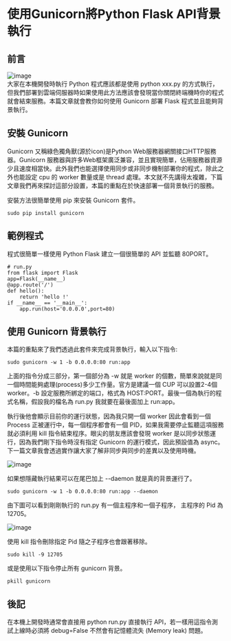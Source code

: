 #  使用Gunicorn將Python Flask API背景執行

## 前言
![image](https://github.com/gary97129/Gunicorn/assets/79617638/73fd57a6-ba4b-4fa5-b039-ce982261231d)  
大家在本機開發時執行 Python 程式應該都是使用 python xxx.py 的方式執行，但我們部署到雲端伺服器時如果使用此方法應該會發現當你關閉終端機時你的程式就會結束服務。本篇文章就會教你如何使用 Gunicorn 部署 Flask 程式並且能夠背景執行。

## 安裝 Gunicorn
Gunicorn 又稱綠色獨角獸(源於icon)是Python Web服務器網關接口HTTP服務器。Gunicorn 服務器與許多Web框架廣泛兼容，並且實現簡單，佔用服務器資源少且速度相當快。此外我們也能選擇使用同步或非同步機制部署你的程式，除此之外也能設定 cpu 的 worker 數量或是 thread 處理。本文就不先講得太複雜，下篇文章我們再來探討這部分設置，本篇的重點在於快速部署一個背景執行的服務。

安裝方法很簡單使用 pip 來安裝 Gunicorn 套件。
```
sudo pip install gunicorn
```

## 範例程式
程式很簡單一樣使用 Python Flask 建立一個很簡單的 API 並監聽 80PORT。
```
# run.py
from flask import Flask
app=Flask(__name__)
@app.route('/')
def hello():
    return 'hello !'
if __name__ == '__main__':
    app.run(host='0.0.0.0',port=80)
```

## 使用 Gunicorn 背景執行
本篇的重點來了我們透過此套件來完成背景執行，輸入以下指令:
```
sudo gunicorn -w 1 -b 0.0.0.0:80 run:app
```
上面的指令分成三部分，第一個部分為 -w 就是 worker 的個數，簡單來說就是同一個時間能夠處理(process)多少工作量。官方是建議一個 CUP 可以設置2-4個 worker。-b 設定服務所綁定的端口，格式為 HOST:PORT。最後一個為執行的程式名稱，假設我的檔名為 run.py 我就要在最後面加上 run:app。

執行後他會顯示目前你的運行狀態，因為我只開一個 worker 因此會看到一個 Process 正被運行中，每一個程序都會有一個 PID，如果我需要停止監聽這項服務就必須利用 kill 指令結束程序。眼尖的朋友應該會發現 worker 是以同步狀態運行，因為我們剛下指令時沒有指定 Gunicorn 的運行模式，因此預設值為 async。下一篇文章我會透過實作讓大家了解非同步與同步的差異以及使用時機。  

![image](https://github.com/gary97129/Gunicorn/assets/79617638/4c827fd7-857e-4541-9680-db5f87bbaed2)  

如果想隱藏執行結果可以在尾巴加上 --daemon 就是真的背景運行了。
```
sudo gunicorn -w 1 -b 0.0.0.0:80 run:app --daemon
```
由下圖可以看到剛剛執行的 run.py 有一個主程序和一個子程序， 主程序的 Pid 為 12705。  

![image](https://github.com/gary97129/Gunicorn/assets/79617638/482bf0d6-f39c-468a-92b8-4c0ecfae9dce)  

使用 kill 指令刪除指定 Pid 隨之子程序也會跟著移除。
```
sudo kill -9 12705
```
或是使用以下指令停止所有 gunicorn 背景。
```
pkill gunicorn
```
## 後記
在本機上開發時通常會直接用 python run.py 直接執行 API，若一樣用這指令測試上線時必須將 debug=False 不然會有記憶體流失 (Memory leak) 問題。
